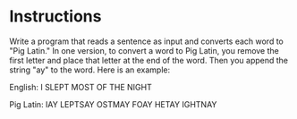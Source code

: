 # Instructions  

Write a program that reads a sentence as input and converts each word to "Pig Latin." In one version, to convert a word to Pig Latin, you remove the first letter and place that letter at the end of the word. Then you append the string "ay" to the word. Here is an example:

English: I SLEPT MOST OF THE NIGHT

Pig Latin: IAY LEPTSAY OSTMAY FOAY HETAY IGHTNAY